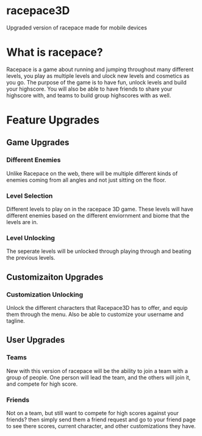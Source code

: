 # racepace3D
Upgraded version of racepace made for mobile devices

# What is racepace?
Racepace is a game about running and jumping throughout many different levels, you play as multiple levels and ulock new levels and cosmetics as you go. The purpose of the game is to have fun, unlock levels and build your highscore. You will also be able to have friends to share your highscore with, and teams to build group highscores with as well.

# Feature Upgrades

## Game Upgrades

### Different Enemies
Unlike Racepace on the web, there will be multiple different kinds of enemies coming from all angles and not just sitting on the floor.

### Level Selection
Different levels to play on in the racepace 3D game. These levels will have different enemies based on the different enviornment and biome that the levels are in.

### Level Unlocking
The seperate levels will be unlocked through playing through and beating the previous levels.

## Customizaiton Upgrades

### Customization Unlocking
Unlock the different characters that Racepace3D has to offer, and equip them through the menu. Also be able to customize your username and tagline.

## User Upgrades

### Teams
New with this version of racepace will be the ability to join a team with a group of people. One person will lead the team, and the others will join it, and compete for high score.

### Friends
Not on a team, but still want to compete for high scores against your friends? then simply send them a friend request and go to your friend page to see there scores, current character, and other customizations they have.